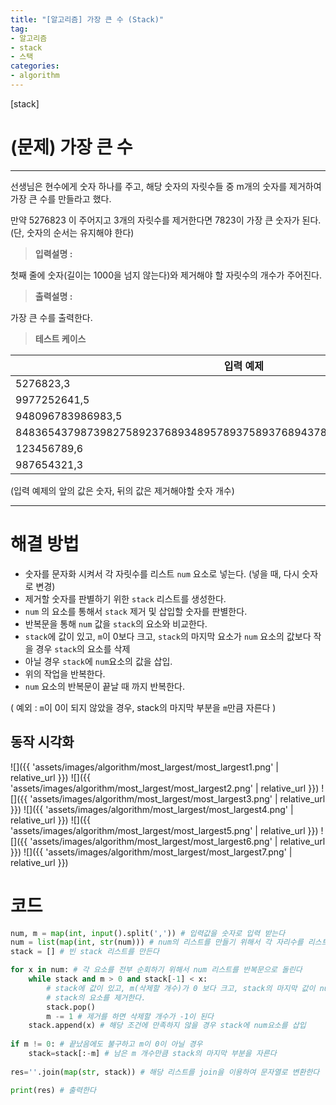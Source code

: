 ```yaml
---
title: "[알고리즘] 가장 큰 수 (Stack)"
tag:
- 알고리즘
- stack
- 스택
categories:
- algorithm
---
```


[stack]
# (문제) 가장 큰 수
---
선생님은 현수에게 숫자 하나를 주고, 해당 숫자의 자릿수들 중 m개의 숫자를 제거하여 가장 큰 수를 만들라고 했다.

만약 5276823 이 주어지고 3개의 자릿수를 제거한다면 7823이 가장 큰 숫자가 된다.
(단, 숫자의 순서는 유지해야 한다)

> **입력설명 :**

첫째 줄에 숫자(길이는 1000을 넘지 않는다)와 제거해야 할 자릿수의 개수가 주어진다.

> **출력설명 :**

가장 큰 수를 출력한다.

> **테스트 케이스**

| 입력 예제 | 출력 예제 |
| -------- | -------- |
| 5276823,3     | 7823   |
| 9977252641,5    | 99776    |
| 948096783986983,5    | 9983986983    |
| 84836543798739827589237689348957893758937689437896743489673489673986,30    | 99999978937689437896743489673489673986    |
| 123456789,6    | 789    |
| 987654321,3    | 987654    |

(입력 예제의 앞의 값은 숫자, 뒤의 값은 제거해야할 숫자 개수)

---
# 해결 방법
* 숫자를 문자화 시켜서 각 자릿수를 리스트 `num` 요소로 넣는다. (넣을 때, 다시 숫자로 변경)
* 제거할 숫자를 판별하기 위한 `stack` 리스트를 생성한다.
* `num` 의 요소를 통해서 `stack` 제거 및 삽입할 숫자를 판별한다.
* 반복문을 통해 `num` 값을 `stack`의 요소와 비교한다.
*  `stack`에 값이 있고, `m`이 0보다 크고, `stack`의 마지막 요소가 `num` 요소의 값보다 작을 경우 `stack`의 요소를 삭제
*  아닐 경우 `stack`에 `num`요소의 값을 삽입. 
* 위의 작업을 반복한다.
* `num` 요소의 반복문이 끝날 때 까지 반복한다.

( 예외 : `m`이 0이 되지 않았을 경우, stack의 마지막 부분을 `m`만큼 자른다 )
## 동작 시각화

![]({{ 'assets/images/algorithm/most_largest/most_largest1.png' | relative_url }})
![]({{ 'assets/images/algorithm/most_largest/most_largest2.png' | relative_url }})
![]({{ 'assets/images/algorithm/most_largest/most_largest3.png' | relative_url }})
![]({{ 'assets/images/algorithm/most_largest/most_largest4.png' | relative_url }})
![]({{ 'assets/images/algorithm/most_largest/most_largest5.png' | relative_url }})
![]({{ 'assets/images/algorithm/most_largest/most_largest6.png' | relative_url }})
![]({{ 'assets/images/algorithm/most_largest/most_largest7.png' | relative_url }})
# 코드
```python
num, m = map(int, input().split(',')) # 입력값을 숫자로 입력 받는다
num = list(map(int, str(num))) # num의 리스트를 만들기 위해서 각 자리수를 리스트의 요소로 만든다
stack = [] # 빈 stack 리스트를 만든다

for x in num: # 각 요소를 전부 순회하기 위해서 num 리스트를 반복문으로 돌린다
    while stack and m > 0 and stack[-1] < x: 
		# stack에 값이 있고, m(삭제할 개수)가 0 보다 크고, stack의 마지막 값이 num의 요소보다 작을 경우
		# stack의 요소를 제거한다.
        stack.pop()
        m -= 1 # 제거를 하면 삭제할 개수가 -1이 된다
    stack.append(x) # 해당 조건에 만족하지 않을 경우 stack에 num요소를 삽입
		
if m != 0: # 끝났음에도 불구하고 m이 0이 아닐 경우
    stack=stack[:-m] # 남은 m 개수만큼 stack의 마지막 부분을 자른다
		
res=''.join(map(str, stack)) # 해당 리스트를 join을 이용하여 문자열로 변환한다

print(res) # 출력한다
```

